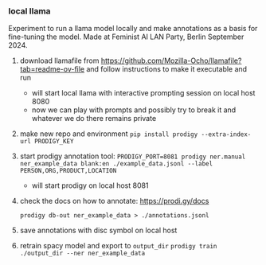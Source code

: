 ### local llama

Experiment to run a llama model locally and make annotations as a basis for fine-tuning the model.
Made at Feminist AI LAN Party, Berlin September 2024.

1. download llamafile from https://github.com/Mozilla-Ocho/llamafile?tab=readme-ov-file and follow instructions to make it executable and run
	- will start local llama with interactive prompting session on local host 8080
    - now we can play with prompts and possibly try to break it and whatever we do there remains private

2. make new repo and environment
    `pip install prodigy --extra-index-url PRODIGY_KEY`

3. start prodigy annotation tool: 
`PRODIGY_PORT=8081 prodigy ner.manual ner_example_data blank:en ./example_data.jsonl --label PERSON,ORG,PRODUCT,LOCATION`
    - will start prodigy on local host 8081

4. check the docs on how to annotate: https://prodi.gy/docs

	`prodigy db-out ner_example_data > ./annotations.jsonl`

5. save annotations with disc symbol on local host

6. retrain spacy model and export to `output_dir`
    `prodigy train ./output_dir --ner ner_example_data`